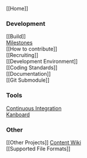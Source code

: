 [[Home]]  

### Development

[[Build]]  
[Milestones](https://github.com/inexor-game/code/milestones)  
[[How to contribute]]  
[[Recruiting]]  
[[Development Environment]]  
[[Coding Standards]]  
[[Documentation]]  
[[Git Submodule]]

### Tools

[Continuous Integration](https://travis-ci.org/inexor-game/code)  
[Kanboard](https://waffle.io/inexor-game/code)  

### Other
[[Other Projects]]
[Content Wiki](https://github.com/inexor-game/data/wiki)  
[[Supported File Formats]]